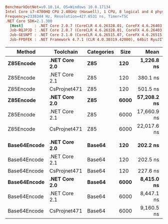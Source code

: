 ``` ini

BenchmarkDotNet=v0.10.14, OS=Windows 10.0.17134
Intel Core i7-4700HQ CPU 2.40GHz (Haswell), 1 CPU, 8 logical and 4 physical cores
Frequency=2338344 Hz, Resolution=427.6531 ns, Timer=TSC
.NET Core SDK=2.1.300
  [Host]     : .NET Core 2.0.7 (CoreCLR 4.6.26328.01, CoreFX 4.6.26403.03), 64bit RyuJIT
  Job-RQJPJD : .NET Core 2.0.7 (CoreCLR 4.6.26328.01, CoreFX 4.6.26403.03), 64bit RyuJIT
  Job-GESNPT : .NET Core 2.1.0 (CoreCLR 4.6.26515.07, CoreFX 4.6.26515.06), 64bit RyuJIT
  Job-FPDFEK : .NET Framework 4.7.1 (CLR 4.0.30319.42000), 64bit RyuJIT-v4.7.3101.0


```
|       Method |     Toolchain | Categories | Size |        Mean |   Gen 0 | Allocated |
|------------- |-------------- |----------- |----- |------------:|--------:|----------:|
|    **Z85Encode** | **.NET Core 2.0** |        **Z85** |  **120** |  **1,226.8 ns** |  **0.3109** |     **984 B** |
|    Z85Encode | .NET Core 2.1 |        Z85 |  120 |    380.1 ns |  0.3123 |     984 B |
|    Z85Encode |  CsProjnet471 |        Z85 |  120 |    501.5 ns |  0.3119 |     984 B |
|    **Z85Encode** | **.NET Core 2.0** |        **Z85** | **6000** | **57,208.2 ns** | **14.2822** |   **45080 B** |
|    Z85Encode | .NET Core 2.1 |        Z85 | 6000 | 17,660.9 ns | 14.2822 |   45080 B |
|    Z85Encode |  CsProjnet471 |        Z85 | 6000 | 22,017.6 ns | 14.2822 |   45152 B |
|              |               |            |      |             |         |           |
| **Base64Encode** | **.NET Core 2.0** |     **Base64** |  **120** |    **202.2 ns** |  **0.1118** |     **352 B** |
| Base64Encode | .NET Core 2.1 |     Base64 |  120 |    202.5 ns |  0.1118 |     352 B |
| Base64Encode |  CsProjnet471 |     Base64 |  120 |    227.6 ns |  0.1118 |     352 B |
| **Base64Encode** | **.NET Core 2.0** |     **Base64** | **6000** |  **8,415.0 ns** |  **5.0964** |   **16032 B** |
| Base64Encode | .NET Core 2.1 |     Base64 | 6000 |  8,447.1 ns |  5.0964 |   16032 B |
| Base64Encode |  CsProjnet471 |     Base64 | 6000 |  9,160.5 ns |  5.0964 |   16056 B |
